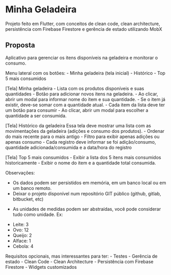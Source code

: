 # Minha Geladeira

Projeto feito em Flutter, com conceitos de clean code, clean architecture, persistência com Firebase Firestore e gerência de estado utilizando MobX

## Proposta

Aplicativo para gerenciar os itens disponíveis na geladeira e monitorar o consumo.

Menu lateral com os botões:
    - Minha geladeira (tela inicial)
    - Histórico
    - Top 5 mais consumidos

[Tela] Minha geladeira
    - Lista com os produtos disponíveis e suas quantidades
    - Botão para adicionar novos itens na geladeira.
        - Ao clicar, abrir um modal para informar nome do item e sua quantidade.
        - Se o item já existir, deve-se somar com a quantidade atual.
    - Cada item da lista deve ter um botão para consumir
        - Ao clicar, abrir um modal para escolher a quantidade a ser consumida.

[Tela] Histórico da geladeira
    Essa tela deve mostrar uma lista com as movimentações da geladeira (adições e consumo dos produtos).
    - Ordenar do mais recente para o mais antigo
    - Filtro para exibir apenas adições ou apenas consumo
    - Cada registro deve informar se foi adição/consumo, quantidade adicionada/consumida e a data/hora do registro

[Tela] Top 5 mais consumidos
    - Exibir a lista dos 5 itens mais consumidos historicamente
        - Exibir o nome do item e a quantidade total consumida.


Observações:
- Os dados podem ser persistidos em memória, em um banco local ou em um banco remoto.
- Deixar o projeto disponível num repositório GIT público (github, gitlab, bitbucket, etc)

* As unidades de medidas podem ser abstraídas, você pode considerar tudo como unidade.
Ex:
- Leite: 3
- Ovo: 12
- Queijo: 2
- Alface: 1
- Cebola: 4


Requisitos opcionais, mas interessantes para ter:
    - Testes
    - Gerência de estado
    - Clean Code
    - Clean Architecture
    - Persistência com Firebase Firestore
    - Widgets customizados
